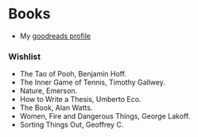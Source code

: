 # Books

- My [goodreads profile](https://www.goodreads.com/user/show/5987858-javier)


### Wishlist

- The Tao of Pooh, Benjamin Hoff.
- The Inner Game of Tennis, Timothy Gallwey.
- Nature, Emerson.
- How to Write a Thesis, Umberto Eco.
- The Book, Alan Watts.
- Women, Fire and Dangerous Things, George Lakoff.
- Sorting Things Out, Geoffrey C.
